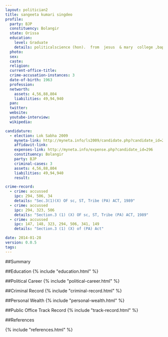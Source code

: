 ```yaml
---
layout: politician2
title: sangeeta kumari singdeo
profile: 
  party: BJP
  constituency: Bolangir
  state: Orissa
  education: 
    level: Graduate
    details: politicalscience (hon).  from  jesus  & mary  college ,bapu dham chanyakyapuri,new delhi(delhi university) in the  year  1983
  photo: 
  sex: 
  caste: 
  religion: 
  current-office-title: 
  crime-accusation-instances: 3
  date-of-birth: 1963
  profession: 
  networth: 
    assets: 4,56,88,804
    liabilities: 49,94,940
  pan: 
  twitter: 
  website: 
  youtube-interview: 
  wikipedia: 

candidature: 
  - election: Lok Sabha 2009
    myneta-link: http://myneta.info/ls2009/candidate.php?candidate_id=296
    affidavit-link: 
    expenses-link: http://myneta.info/expense.php?candidate_id=296
    constituency: Bolangir 
    party: BJP
    criminal-cases: 3
    assets: 4,56,88,804
    liabilities: 49,94,940
    result:  

crime-record: 
  - crime: accussed
    ipc: 294, 506, 34
    details: "Sec.3(1)(X) OF sc, ST, Tribe (PA) ACT, 1989" 
  - crime: accussed
    ipc: 294, 323, 506
    details: "Section.3 (1) (X) OF sc, ST, Tribe (PA) ACT, 1989" 
  - crime: accussed
    ipc: 147, 148, 323, 294, 506, 341, 149
    details: "Section.3 (1) (X) of (PA) Act" 

date: 2014-01-28
version: 0.0.5
tags: 
---
```

##Summary


##Education
{% include "education.html" %}


##Political Career
{% include "political-career.html" %}


##Criminal Record
{% include "criminal-record.html" %}


##Personal Wealth
{% include "personal-wealth.html" %}


##Public Office Track Record
{% include "track-record.html" %}


##References


{% include "references.html" %}